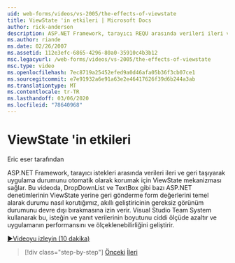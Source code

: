 ```yaml
---
uid: web-forms/videos/vs-2005/the-effects-of-viewstate
title: ViewState 'in etkileri | Microsoft Docs
author: rick-anderson
description: ASP.NET Framework, tarayıcı REQU arasında verileri ileri ve geri taşıyarak uygulama durumunu otomatik olarak korumak için ViewState mekanizması sağlar...
ms.author: riande
ms.date: 02/26/2007
ms.assetid: 112e3efc-6865-4296-80a0-35910c4b3b12
msc.legacyurl: /web-forms/videos/vs-2005/the-effects-of-viewstate
msc.type: video
ms.openlocfilehash: 7ec8719a25452efed9a0d46afa05b36f3cb07ce1
ms.sourcegitcommit: e7e91932a6e91a63e2e46417626f39d6b244a3ab
ms.translationtype: MT
ms.contentlocale: tr-TR
ms.lasthandoff: 03/06/2020
ms.locfileid: "78640968"
---
```

# <a name="the-effects-of-viewstate"></a>ViewState 'in etkileri

Eric eser tarafından

ASP.NET Framework, tarayıcı istekleri arasında verileri ileri ve geri taşıyarak uygulama durumunu otomatik olarak korumak için ViewState mekanizması sağlar. Bu videoda, DropDownList ve TextBox gibi bazı ASP.NET denetimlerinin ViewState yerine geri gönderme form değerlerini temel alarak durumu nasıl korutığımız, akıllı geliştiricinin gereksiz görünüm durumunu devre dışı bırakmasına izin verir. Visual Studio Team System kullanarak bu, isteğin ve yanıt verilerinin boyutunu ciddi ölçüde azaltır ve uygulamanın performansını ve ölçeklenebilirliğini geliştirir.

[&#9654;Videoyu izleyin (10 dakika)](https://channel9.msdn.com/Blogs/ASP-NET-Site-Videos/the-effects-of-viewstate)

> [!div class="step-by-step"]
> [Önceki](using-the-load-test-agent.md)
> [İleri](how-do-i-integrate-defect-tracking-with-testing.md)
